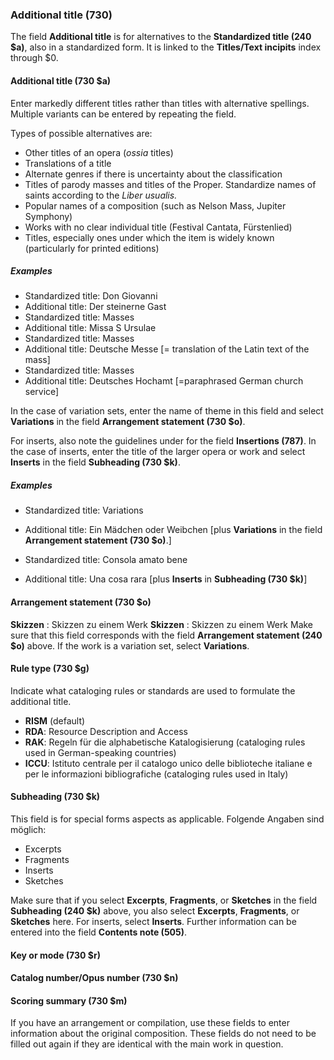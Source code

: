 ### Additional title (730)

The field **Additional title** is for alternatives to the **Standardized title (240 $a)**, also in a standardized form. It is linked to the **Titles/Text incipits** index through $0.

#### Additional title (730 $a)

Enter markedly different titles rather than titles with alternative spellings. Multiple variants can be entered by repeating the field.

Types of possible alternatives are:

- Other titles of an opera (_ossia_ titles)
- Translations of a title
- Alternate genres if there is uncertainty about the classification
- Titles of parody masses and titles of the Proper. Standardize names of saints according to the _Liber usualis._
- Popular names of a composition (such as Nelson Mass, Jupiter Symphony)
- Works with no clear individual title (Festival Cantata, Fürstenlied)
- Titles, especially ones under which the item is widely known (particularly for printed editions)

##### Examples

- Standardized title: Don Giovanni
 - Additional title: Der steinerne Gast
- Standardized title: Masses
 - Additional title: Missa S Ursulae
- Standardized title: Masses
 - Additional title: Deutsche Messe [= translation of the Latin text of the mass]
- Standardized title: Masses
 - Additional title: Deutsches Hochamt [=paraphrased German church service]

In the case of variation sets, enter the name of theme in this field and select **Variations** in the field **Arrangement statement (730 $o)**.

For inserts, also note the guidelines under for the field **Insertions (787)**. In the case of inserts, enter the title of the larger opera or work and select **Inserts** in the field **Subheading (730 $k)**.

##### Examples

- Standardized title: Variations
- Additional title: Ein Mädchen oder Weibchen [plus **Variations** in the field **Arrangement statement (730 $o)**.]

- Standardized title: Consola amato bene
- Additional title: Una cosa rara [plus **Inserts** in **Subheading (730 $k)**]


#### Arrangement statement (730 $o)

**Skizzen** : Skizzen zu einem Werk **Skizzen** : Skizzen zu einem Werk Make sure that this field corresponds with the field **Arrangement statement (240 $o)** above. If the work is a variation set, select **Variations**.

#### Rule type (730 $g)

Indicate what cataloging rules or standards are used to formulate the additional title.

- **RISM** (default)
- **RDA**: Resource Description and Access
- **RAK**: Regeln für die alphabetische Katalogisierung (cataloging rules used in German-speaking countries)
- **ICCU**: Istituto centrale per il catalogo unico delle biblioteche italiane e per le informazioni bibliografiche (cataloging rules used in Italy)

#### Subheading (730 $k)

This field is for special forms aspects as applicable. Folgende Angaben sind möglich:

- Excerpts
- Fragments
- Inserts
- Sketches

Make sure that if you select **Excerpts**, **Fragments**, or **Sketches** in the field **Subheading (240 $k)** above, you also select **Excerpts**, **Fragments**, or **Sketches** here. For inserts, select **Inserts**. Further information can be entered into the field **Contents note (505)**.

#### Key or mode (730 $r)
#### Catalog number/Opus number (730 $n)
#### Scoring summary (730 $m)

If you have an arrangement or compilation, use these fields to enter information about the original composition. These fields do not need to be filled out again if they are identical with the main work in question.
